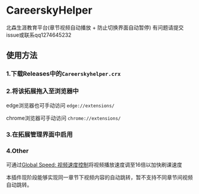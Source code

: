 # CareerskyHelper
北森生涯教育平台(章节视频自动播放 + 防止切换界面自动暂停)
有问题请提交issue或联系qq1274645232
## 使用方法
### 1.下载Releases中的`Careerskyhelper.crx`
### 2.将该拓展拖入至浏览器中
edge浏览器也可手动访问 `edge://extensions/`

chrome浏览器可手动访问 `chrome://extensions/`

### 3.在拓展管理界面中启用

### 4.Other
可通过[Global Speed: 视频速度控制](https://microsoftedge.microsoft.com/addons/detail/global-speed-%E8%A7%86%E9%A2%91%E9%80%9F%E5%BA%A6%E6%8E%A7%E5%88%B6/mjhlabbcmjflkpjknnicihkfnmbdfced)将视频播放速度调至16倍以加快刷课速度

本插件现阶段能够实现同一章节下视频内容的自动跳转，暂不支持不同章节间视频自动跳转。

